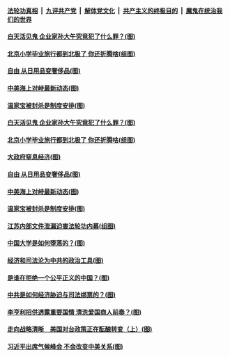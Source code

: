 ####  [法轮功真相](../../../../basic/blob/master/README.md?t=04241402) &nbsp;|&nbsp; [九评共产党](../../../../9ping.md/blob/master/README.md?t=04241402) &nbsp;|&nbsp; [解体党文化](../../../../jtdwh.md/blob/master/README.md?t=04241402)  &nbsp;|&nbsp; [共产主义的终极目的](../../../../gczydzjmd.md/blob/master/README.md?t=04241402) &nbsp;|&nbsp; [魔鬼在统治我们的世界](../../../../mgztzwmdsj.md/blob/master/README.md?t=04241402) 

#### [白天活见鬼 企业家孙大午究竟犯了什么罪？(图)](../pages/p4/969735.md?t=04241402) 

#### [北京小学毕业旅行都到北极了 你还折腾啥(组图)](../pages/p4/969695.md?t=04241402) 

#### [自由 从日用品变奢侈品(图)](../pages/p4/969701.md?t=04241402) 

#### [中美海上对峙最新动态(图)](../pages/p4/969699.md?t=04241402) 


#### [温家宝被封杀是制度安排(图)](../pages/p4/969607.md?t=04241402) 


#### [白天活见鬼 企业家孙大午究竟犯了什么罪？(图)](../pages/p4/969735.md?t=04241402) 

#### [北京小学毕业旅行都到北极了 你还折腾啥(组图)](../pages/p4/969695.md?t=04241402) 


#### [大政府窒息经济(图)](../pages/p4/969601.md?t=04241402) 

#### [自由 从日用品变奢侈品(图)](../pages/p4/969701.md?t=04241402) 

#### [中美海上对峙最新动态(图)](../pages/p4/969699.md?t=04241402) 




#### [温家宝被封杀是制度安排(图)](../pages/p4/969607.md?t=04241402) 

#### [江苏内部文件泄漏迫害法轮功内幕(组图)](../pages/p4/969600.md?t=04241402) 

#### [中国大学是如何堕落的？(图)](../pages/p4/969581.md?t=04241402) 

#### [经济和司法沦为中共的政治工具(图)](../pages/p4/969565.md?t=04241402) 

#### [是谁在拒绝一个公平正义的中国？(图)](../pages/p4/969568.md?t=04241402) 

#### [中共是如何经济胁迫与司法绑票的？(图)](../pages/p4/969563.md?t=04241402) 


#### [李亨利招供透露重要国情 清洗爱国商人前奏？(图)](../pages/p4/969508.md?t=04241402) 

#### [走向战略清晰　美国对台政策正在酝酿转变（上）(图)](../pages/p4/969506.md?t=04241402) 

#### [习近平出席气候峰会 不会改变中美关系(图)](../pages/p4/969502.md?t=04241402) 


